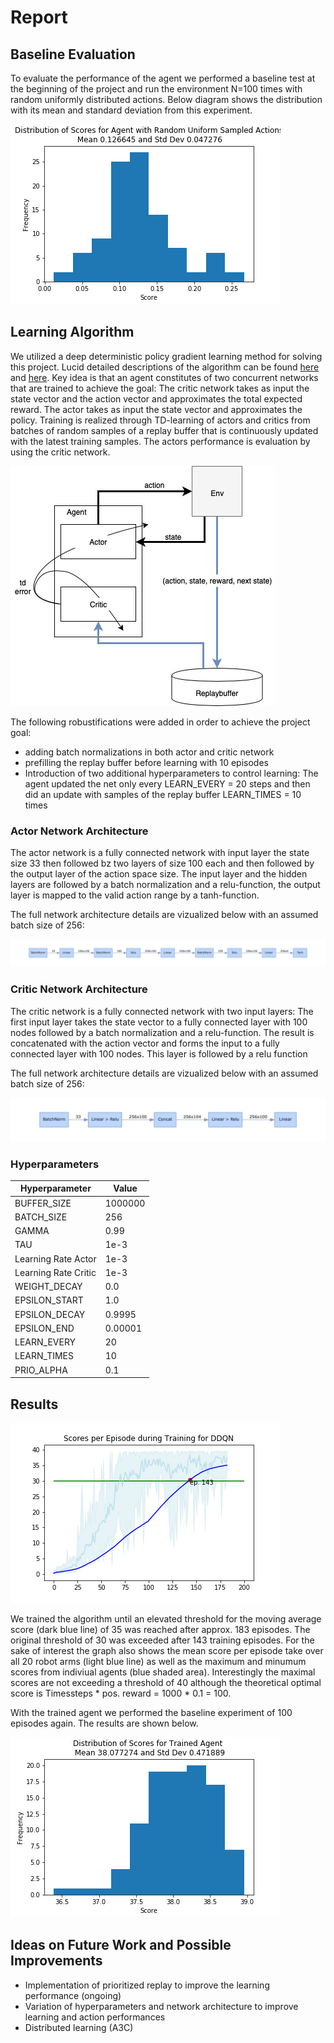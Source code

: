 # Report 

## Baseline Evaluation
To evaluate the performance of the agent we performed a baseline test at the beginning of the project and run the environment N=100 times with random uniformly distributed actions. Below diagram shows the distribution with its mean and standard deviation from this experiment.

![Baseline 20 arms](reacher_20_arms_baseline.png)

## Learning Algorithm

We utilized a deep deterministic policy gradient learning method for solving this project. Lucid detailed descriptions of the algorithm can be found [here](https://spinningup.openai.com/en/latest/algorithms/ddpg.html) and [here](https://arxiv.org/pdf/1509.02971.pdf). Key idea is that an agent constitutes of two concurrent networks that are trained to achieve the goal: The critic network takes as input the state vector and the action vector and approximates the total expected reward. The actor takes as input the state vector and approximates the policy. Training is realized through TD-learning of actors and critics from batches of random samples of a replay buffer that is continuously updated with the latest training samples. The actors performance is evaluation by using the critic network.

![Diagram](ddpg.png)


The following robustifications were added in order to achieve the project goal:
 - adding batch normalizations in both actor and critic network
 - prefilling the replay buffer before learning with 10 episodes
 - Introduction of two additional hyperparameters to control learning: The agent updated the net only every LEARN_EVERY = 20 steps and then did an update with samples of the replay buffer LEARN_TIMES = 10 times


### Actor Network Architecture
The actor network is a fully connected network with input layer the state size 33 then followed bz two layers of size 100 each and then followed by the output layer of the action space size. The input layer and the hidden layers are followed by a batch normalization and a relu-function, the output layer is mapped to the valid action range by a tanh-function.

The full network architecture details are vizualized below with an assumed batch size of 256:

![Actor Network](actor_graph.png)

### Critic Network Architecture
The critic network is a fully connected network with two input layers: The first input layer takes the state vector to a fully connected layer with 100 nodes followed by a batch normalization and a relu-function. The result is concatenated with the action vector and forms the input to a fully connected layer with 100 nodes. This layer is followed by a relu function 

The full network architecture details are vizualized below with an assumed batch size of 256:

![Critic_Network](critic_graph.png)


### Hyperparameters

| Hyperparameter       | Value   |
|----------------------|---------|
| BUFFER_SIZE          | 1000000 |
| BATCH_SIZE           | 256     | 
| GAMMA                | 0.99    |       
| TAU                  | 1e-3    |         
| Learning Rate Actor  | 1e-3    |     
| Learning Rate Critic | 1e-3    |    
| WEIGHT_DECAY         | 0.0     | 
| EPSILON_START        | 1.0     |
| EPSILON_DECAY        | 0.9995  |
| EPSILON_END          | 0.00001 |
| LEARN_EVERY          | 20      |
| LEARN_TIMES          | 10      |
| PRIO_ALPHA           | 0.1     |


## Results

![Results](learning_ddqn.png)

We trained the algorithm until an elevated threshold for the moving average score (dark blue line) of 35 was reached after approx. 183 episodes. The original threshold of 30 was exceeded after 143 training episodes. For the sake of interest the graph also shows the mean score per episode take over all 20 robot arms (light blue line) as well as the maximum and minumum scores from indiviual agents (blue shaded area). Interestingly the maximal scores are not exceeding a threshold of 40 although the theoretical optimal score is Timessteps * pos. reward = 1000 * 0.1 = 100.

With the trained agent we performed the baseline experiment of 100 episodes again. The results are shown below.

![Results](reacher_20_arms_solved.png)


## Ideas on Future Work and Possible Improvements

 - Implementation of prioritized replay to improve the learning performance (ongoing)
 - Variation of hyperparameters and network architecture to improve learning and action performances
 - Distributed learning (A3C)
